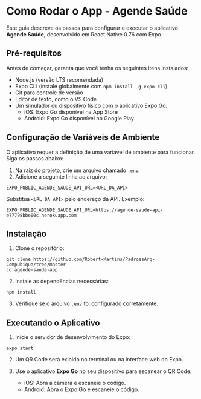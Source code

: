 # Como Rodar o App - Agende Saúde

Este guia descreve os passos para configurar e executar o aplicativo **Agende Saúde**, desenvolvido em React Native 0.76 com Expo.

## Pré-requisitos

Antes de começar, garanta que você tenha os seguintes itens instalados:

- Node.js (versão LTS recomendada)
- Expo CLI (instale globalmente com `npm install -g expo-cli`)
- Git para controle de versão
- Editor de texto, como o VS Code
- Um simulador ou dispositivo físico com o aplicativo Expo Go:
  - iOS: Expo Go disponível na App Store
  - Android: Expo Go disponível no Google Play

## Configuração de Variáveis de Ambiente

O aplicativo requer a definição de uma variável de ambiente para funcionar. Siga os passos abaixo:

1. Na raiz do projeto, crie um arquivo chamado `.env`.
2. Adicione a seguinte linha ao arquivo:

```
EXPO_PUBLIC_AGENDE_SAUDE_API_URL=<URL_DA_API>
```

Substitua `<URL_DA_API>` pelo endereço da API. Exemplo:

```
EXPO_PUBLIC_AGENDE_SAUDE_API_URL=https://agende-saude-api-e77798bbe00c.herokuapp.com
```

## Instalação

1. Clone o repositório:

```
git clone https://github.com/Robert-Martins/PadroesArq-CompUbiqua/tree/master
cd agende-saude-app
```

2. Instale as dependências necessárias:

```
npm install
```

3. Verifique se o arquivo `.env` foi configurado corretamente.

## Executando o Aplicativo

1. Inicie o servidor de desenvolvimento do Expo:

```
expo start
```

2. Um QR Code será exibido no terminal ou na interface web do Expo.

3. Use o aplicativo **Expo Go** no seu dispositivo para escanear o QR Code:
   - iOS: Abra a câmera e escaneie o código.
   - Android: Abra o Expo Go e escaneie o código.